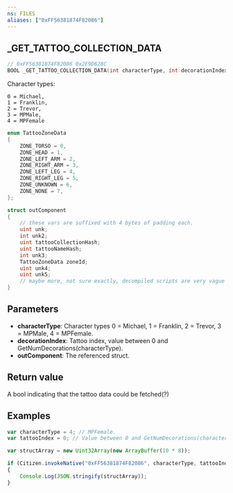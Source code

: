 ```yaml
---
ns: FILES
aliases: ["0xFF56381874F82086"]
---
```

## _GET_TATTOO_COLLECTION_DATA

```c
// 0xFF56381874F82086 0x2E9D628C
BOOL _GET_TATTOO_COLLECTION_DATA(int characterType, int decorationIndex, Any* outComponent);
```

Character types:
```
0 = Michael, 
1 = Franklin, 
2 = Trevor, 
3 = MPMale, 
4 = MPFemale
```

```csharp
enum TattooZoneData  
{  
    ZONE_TORSO = 0,  
    ZONE_HEAD = 1,  
    ZONE_LEFT_ARM = 2,  
    ZONE_RIGHT_ARM = 3,  
    ZONE_LEFT_LEG = 4,  
    ZONE_RIGHT_LEG = 5,  
    ZONE_UNKNOWN = 6,
    ZONE_NONE = 7,  
};

struct outComponent
{
    // these vars are suffixed with 4 bytes of padding each.
    uint unk;
    int unk2;
    uint tattooCollectionHash;
    uint tattooNameHash;
    int unk3;
    TattooZoneData zoneId;
    uint unk4;
    uint unk5;
    // maybe more, not sure exactly, decompiled scripts are very vague around this part.
}
```


## Parameters
* **characterType**: Character types 0 = Michael, 1 = Franklin, 2 = Trevor, 3 = MPMale, 4 = MPFemale.
* **decorationIndex**: Tattoo index, value between 0 and GetNumDecorations(characterType).
* **outComponent**: The referenced struct.

## Return value
A bool indicating that the tattoo data could be fetched(?)

## Examples
```js
var characterType = 4; // MPFemale.
var tattooIndex = 0; // Value between 0 and GetNumDecorations(characterType).

var structArray = new Uint32Array(new ArrayBuffer(10 * 8));

if (Citizen.invokeNative("0xFF56381874F82086", characterType, tattooIndex, structArray))
{
    Console.Log(JSON.stringify(structArray));
}
```

